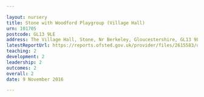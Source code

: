 ```yaml
---

layout: nursery
title: Stone with Woodford Playgroup (Village Hall)
urn: 101705
postcode: GL13 9LE
address: The Village Hall, Stone, Nr Berkeley, Gloucestershire, GL13 9LE
latestReportUrl: https://reports.ofsted.gov.uk/provider/files/2615583/urn/101705.pdf
teaching: 2
development: 2
leadership: 2
outcomes: 2
overall: 2
date: 9 November 2016

---
```


